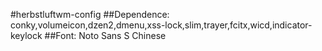 #herbstluftwm-config
##Dependence:
    conky,volumeicon,dzen2,dmenu,xss-lock,slim,trayer,fcitx,wicd,indicator-keylock
##Font:
    Noto Sans S Chinese
